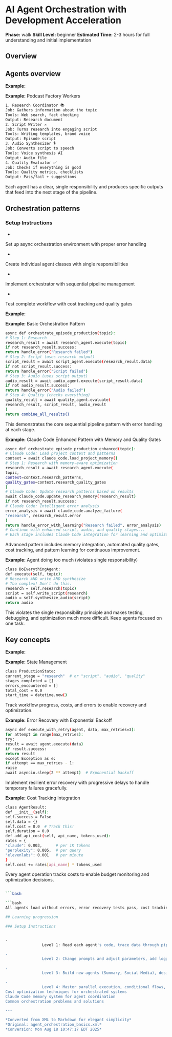 # AI Agent Orchestration with Development Acceleration

**Phase:** walk
**Skill Level:** beginner
**Estimated Time:** 2-3 hours for full understanding and initial implementation


## Overview

## Agents overview

**Example:**

**Example:**
Podcast Factory Workers

```bash
1. Research Coordinator 📚
Job: Gathers information about the topic
Tools: Web search, fact checking
Output: Research document
2. Script Writer ✍️
Job: Turns research into engaging script
Tools: Writing templates, brand voice
Output: Episode script
3. Audio Synthesizer 🎙️
Job: Converts script to speech
Tools: Voice synthesis AI
Output: Audio file
4. Quality Evaluator ✅
Job: Checks if everything is good
Tools: Quality metrics, checklists
Output: Pass/fail + suggestions
```

Each agent has a clear, single responsibility and produces specific outputs that feed into the next stage of the pipeline.


## Orchestration patterns

### Setup Instructions


- 
                
Set up async orchestration environment with proper error handling

- 
                
Create individual agent classes with single responsibilities

- 
                
Implement orchestrator with sequential pipeline management

- 
                
Test complete workflow with cost tracking and quality gates

**Example:**

**Example:**
Basic Orchestration Pattern

```bash
async def orchestrate_episode_production(topic):
# Step 1: Research
research_result = await research_agent.execute(topic)
if not research_result.success:
return handle_error("Research failed")
# Step 2: Script (uses research output)
script_result = await script_agent.execute(research_result.data)
if not script_result.success:
return handle_error("Script failed")
# Step 3: Audio (uses script output)
audio_result = await audio_agent.execute(script_result.data)
if not audio_result.success:
return handle_error("Audio failed")
# Step 4: Quality (checks everything)
quality_result = await quality_agent.evaluate(
research_result, script_result, audio_result
)
return combine_all_results()
```

This demonstrates the core sequential pipeline pattern with error handling at each stage.


**Example:**
Claude Code Enhanced Pattern with Memory and Quality Gates

```bash
async def orchestrate_episode_production_enhanced(topic):
# Claude Code: Load project context and patterns
context = await claude_code.load_project_memory()
# Step 1: Research with memory-aware optimization
research_result = await research_agent.execute(
topic,
context=context.research_patterns,
quality_gates=context.research_quality_gates
)
# Claude Code: Update research patterns based on results
await claude_code.update_research_memory(research_result)
if not research_result.success:
# Claude Code: Intelligent error analysis
error_analysis = await claude_code.analyze_failure(
"research", research_result.error
)
return handle_error_with_learning("Research failed", error_analysis)
# Continue with enhanced script, audio, and quality stages...
# Each stage includes Claude Code integration for learning and optimization
```

Advanced pattern includes memory integration, automated quality gates, cost tracking, and pattern learning for continuous improvement.


**Example:**
Agent doing too much (violates single responsibility)

```bash
class DoEverythingAgent:
def execute(self, topic):
# Research AND write AND synthesize
# Too complex! Don't do this.
research = self.research(topic)
script = self.write_script(research)
audio = self.synthesize_audio(script)
return audio
```

This violates the single responsibility principle and makes testing, debugging, and optimization much more difficult. Keep agents focused on one task.


## Key concepts

**Example:**

**Example:**
State Management

```bash
class ProductionState:
current_stage = "research"  # or "script", "audio", "quality"
stages_completed = []
errors_encountered = []
total_cost = 0.0
start_time = datetime.now()
```

Track workflow progress, costs, and errors to enable recovery and optimization.


**Example:**
Error Recovery with Exponential Backoff

```bash
async def execute_with_retry(agent, data, max_retries=3):
for attempt in range(max_retries):
try:
result = await agent.execute(data)
if result.success:
return result
except Exception as e:
if attempt == max_retries - 1:
raise
await asyncio.sleep(2 ** attempt)  # Exponential backoff
```

Implement resilient error recovery with progressive delays to handle temporary failures gracefully.


**Example:**
Cost Tracking Integration

```bash
class AgentResult:
def __init__(self):
self.success = False
self.data = {}
self.cost = 0.0  # Track this!
self.duration = 0.0
def add_api_cost(self, api_name, tokens_used):
rates = {
"claude": 0.003,      # per 1K tokens
"perplexity": 0.005,  # per query
"elevenlabs": 0.001   # per minute
}
self.cost += rates[api_name] * tokens_used
```

Every agent operation tracks costs to enable budget monitoring and optimization decisions.


```bash

```bash

```bash
All agents load without errors, error recovery tests pass, cost tracking validates within budget

## Learning progression

### Setup Instructions


- 
                Level 1: Read each agent's code, trace data through pipeline, identify what each agent produces

- 
                Level 2: Change prompts and adjust parameters, add logging, test different orchestration sequences

- 
                Level 3: Build new agents (Summary, Social Media), design custom workflows, implement error recovery

- 
                Level 4: Master parallel execution, conditional flows, cross-episode learning systems
Cost optimization techniques for orchestrated systems
Claude Code memory system for agent coordination
Common orchestration problems and solutions

---

*Converted from XML to Markdown for elegant simplicity*
*Original: agent_orchestration_basics.xml*
*Conversion: Mon Aug 18 10:47:17 EDT 2025*
